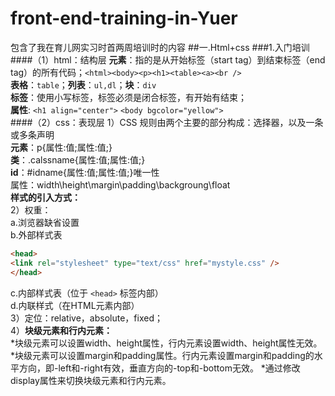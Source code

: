 # front-end-training-in-Yuer
包含了我在育儿网实习时首两周培训时的内容
##一.Html+css
###1.入门培训
####（1）html：结构层
 **元素**：指的是从开始标签（start tag）到结束标签（end tag）的所有代码；`<html><body><p><h1><table><a><br />`   
 **表格**：`table`；**列表**：`ul,dl`；**块**：`div`   
 **标签**：使用小写标签，标签必须是闭合标签，有开始有结束；  
 **属性**: `<h1 align="center">` `<body bgcolor="yellow">`   
####（2）css：表现层
1）CSS 规则由两个主要的部分构成：选择器，以及一条或多条声明  
**元素**：p{属性:值;属性:值;}  
**类**：.calssname{属性:值;属性:值;}  
**id**：#idname{属性:值;属性:值;}唯一性  
属性：width\height\margin\padding\backgroung\float  
**样式的引入方式：**  
2）权重：  
a.浏览器缺省设置  
b.外部样式表  
```html
<head>
<link rel="stylesheet" type="text/css" href="mystyle.css" />
</head>
```
c.内部样式表（位于 ``<head>`` 标签内部）  
d.内联样式（在HTML元素内部）  
3）定位：relative，absolute，fixed；  
4）**块级元素和行内元素：**  
*块级元素可以设置width、height属性，行内元素设置width、height属性无效。
*块级元素可以设置margin和padding属性。行内元素设置margin和padding的水平方向，即-left和-right有效，垂直方向的-top和-bottom无效。
*通过修改display属性来切换块级元素和行内元素。



